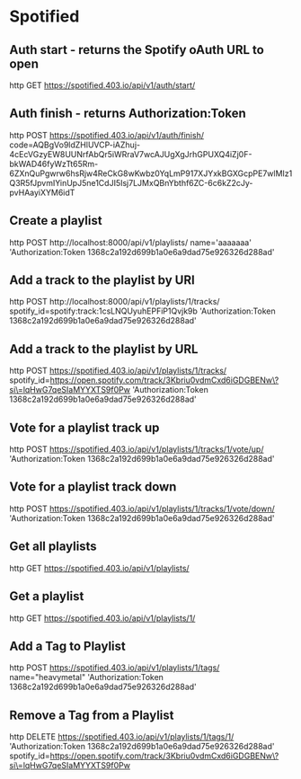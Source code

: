 Spotified
=========

## Auth start - returns the Spotify oAuth URL to open
http GET https://spotified.403.io/api/v1/auth/start/

## Auth finish - returns Authorization:Token 
http POST https://spotified.403.io/api/v1/auth/finish/ code=AQBgVo9ldZHlUVCP-iAZhuj-4cEcVGzyEW8UUNrfAbQr5iWRraV7wcAJUgXgJrhGPUXQ4iZj0F-bkWAD46fyWzTt65Rm-6ZXnQuPgwrw6hsRjw4ReCkG8wKwbz0YqLmP917XJYxkBGXGcpPE7wlMIz1Q3R5fJpvmIYinUpJ5ne1CdJI5Isj7LJMxQBnYbthf6ZC-6c6kZ2cJy-pvHAayiXYM6idT

## Create a playlist
http POST http://localhost:8000/api/v1/playlists/ name='aaaaaaa' 'Authorization:Token 1368c2a192d699b1a0e6a9dad75e926326d288ad'

## Add a track to the playlist by URI 
http POST http://localhost:8000/api/v1/playlists/1/tracks/ spotify_id=spotify:track:1csLNQUyuhEPFiP1Qvjk9b 'Authorization:Token 1368c2a192d699b1a0e6a9dad75e926326d288ad'

## Add a track to the playlist by URL
http POST https://spotified.403.io/api/v1/playlists/1/tracks/ spotify_id=https://open.spotify.com/track/3Kbriu0vdmCxd6iGDGBENw\?si\=lqHwG7qeSIaMYYXTS9f0Pw 'Authorization:Token 1368c2a192d699b1a0e6a9dad75e926326d288ad'

## Vote for a playlist track up
http POST https://spotified.403.io/api/v1/playlists/1/tracks/1/vote/up/ 'Authorization:Token 1368c2a192d699b1a0e6a9dad75e926326d288ad'

## Vote for a playlist track down
http POST https://spotified.403.io/api/v1/playlists/1/tracks/1/vote/down/ 'Authorization:Token 1368c2a192d699b1a0e6a9dad75e926326d288ad'

## Get all playlists
http GET https://spotified.403.io/api/v1/playlists/

## Get a playlist
http GET https://spotified.403.io/api/v1/playlists/1/

## Add a Tag to Playlist
http POST https://spotified.403.io/api/v1/playlists/1/tags/ name="heavymetal" 'Authorization:Token 1368c2a192d699b1a0e6a9dad75e926326d288ad'

## Remove a Tag from a Playlist
http DELETE https://spotified.403.io/api/v1/playlists/1/tags/1/ 'Authorization:Token 1368c2a192d699b1a0e6a9dad75e926326d288ad' spotify_id=https://open.spotify.com/track/3Kbriu0vdmCxd6iGDGBENw\?si\=lqHwG7qeSIaMYYXTS9f0Pw 